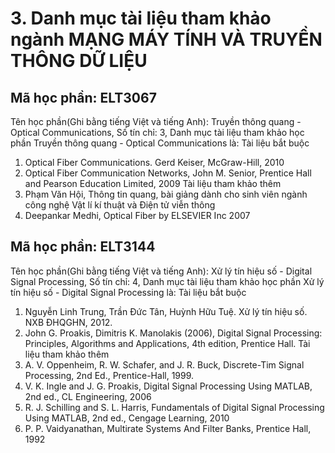 # 3. Danh mục tài liệu tham khảo ngành MẠNG MÁY TÍNH VÀ TRUYỀN THÔNG DỮ LIỆU
## Mã học phần: ELT3067
Tên học phần(Ghi bằng tiếng Việt và tiếng Anh): Truyền thông quang - Optical Communications, Số tín chỉ: 3, Danh mục tài liệu tham khảo học phần Truyền thông quang - Optical Communications là:
Tài liệu bắt buộc
1. Optical Fiber Communications. Gerd Keiser, McGraw-Hill, 2010
2. Optical Fiber Communication Networks, John M. Senior, Prentice Hall and Pearson Education Limited, 2009
Tài liệu tham khảo thêm
1. Phạm Văn Hội, Thông tin quang, bài giảng dành cho sinh viên ngành công nghệ Vật lí kí thuật và Điện tử viễn thông
2. Deepankar Medhi, Optical Fiber by ELSEVIER Inc 2007
## Mã học phần: ELT3144
Tên học phần(Ghi bằng tiếng Việt và tiếng Anh): Xử lý tín hiệu số - Digital Signal Processing, Số tín chỉ: 4, Danh mục tài liệu tham khảo học phần Xử lý tín hiệu số - Digital Signal Processing là:
Tài liệu bắt buộc
1. Nguyễn Linh Trung, Trần Đức Tân, Huỳnh Hữu Tuệ. Xử lý tín hiệu số. NXB ĐHQGHN, 2012.
2. John G. Proakis, Dimitris K. Manolakis (2006), Digital Signal Processing: Principles, Algorithms and Applications, 4th edition, Prentice Hall.
Tài liệu tham khảo thêm
1. A. V. Oppenheim, R. W. Schafer, and J. R. Buck, Discrete-Tim Signal Processing, 2nd Ed., Prentice-Hall, 1999.
2. V. K. Ingle and J. G. Proakis, Digital Signal Processing Using MATLAB, 2nd ed., CL Engineering, 2006
3. R. J. Schilling and S. L. Harris, Fundamentals of Digital Signal Processing Using MATLAB, 2nd ed., Cengage Learning, 2010
4. P. P. Vaidyanathan, Multirate Systems And Filter Banks, Prentice Hall, 1992
